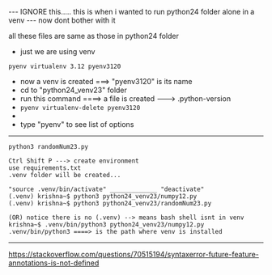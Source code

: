 --- IGNORE this..... this is when i wanted to run python24 folder alone in a venv
--- now dont bother with it

all these files are same as those in python24 folder
- just we are using venv


`pyenv virtualenv 3.12 pyenv3120`
- now a venv is created ===> "pyenv3120" is its name
- cd to "python24_venv23" folder
- run this command ====> <pyenv local pyenv3120>
    a file is created ---> .python-version
- `pyenv virtualenv-delete pyenv3120`
- <pyenv virtualenvs>
- type "pyenv"  to see list of options

----------------------------------------------------------------------------

<!-- to run the python program normally -->
    python3 randomNum23.py

<!-- to run the program in venv -->
    Ctrl Shift P ---> create environment
    use requirements.txt
    .venv folder will be created...

    "source .venv/bin/activate" _____________ "deactivate"
    (.venv) krishna~$ python3 python24_venv23/numpy12.py
    (.venv) krishna~$ python3 python24_venv23/randomNum23.py

    (OR) notice there is no (.venv) --> means bash shell isnt in venv
    krishna~$ .venv/bin/python3 python24_venv23/numpy12.py
    .venv/bin/python3 ====> is the path where venv is installed
----------------------------------------------------------------------------

https://stackoverflow.com/questions/70515194/syntaxerror-future-feature-annotations-is-not-defined